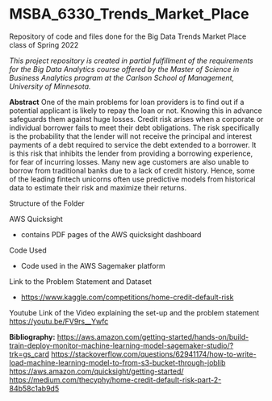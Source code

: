 # MSBA_6330_Trends_Market_Place
Repository of code and files done for the Big Data Trends Market Place class of Spring 2022

_This project repository is created in partial fulfillment of the requirements for the Big Data Analytics course offered by the Master of Science in Business Analytics program at the Carlson School of Management, University of Minnesota._

**Abstract**
One of the main problems for loan providers is to find out if a potential applicant is likely to repay the loan or not. Knowing this in advance safeguards them against huge losses. Credit risk arises when a corporate or individual borrower fails to meet their debt obligations. The risk specifically is the probability that the lender will not receive the principal and interest payments of a debt required to service the debt extended to a borrower. It is this risk that inhibits the lender from providing a borrowing experience, for fear of incurring losses. Many new age customers are also unable to borrow from traditional banks due to a lack of credit history. Hence, some of the leading fintech unicorns often use predictive models from historical data to estimate their risk and maximize their returns. 

Structure of the Folder

AWS Quicksight
  - contains PDF pages of the AWS quicksight dashboard

Code Used
  - Code used in the AWS Sagemaker platform

Link to the Problem Statement and Dataset
  - https://www.kaggle.com/competitions/home-credit-default-risk

Youtube Link of the Video explaining the set-up and the problem statement
https://youtu.be/FV9rs__Ywfc

**Bibliography:**
https://aws.amazon.com/getting-started/hands-on/build-train-deploy-monitor-machine-learning-model-sagemaker-studio/?trk=gs_card
https://stackoverflow.com/questions/62941174/how-to-write-load-machine-learning-model-to-from-s3-bucket-through-joblib
https://aws.amazon.com/quicksight/getting-started/
https://medium.com/thecyphy/home-credit-default-risk-part-2-84b58c1ab9d5
